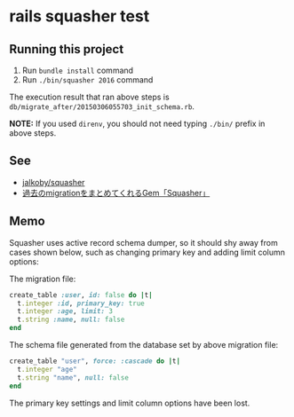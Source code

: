 # rails squasher test

## Running this project

1. Run `bundle install` command
1. Run `./bin/squasher 2016` command

The execution result that ran above steps is `db/migrate_after/20150306055703_init_schema.rb`.

**NOTE:** If you used `direnv`, you should not need typing `./bin/` prefix in above steps.

## See

* [jalkoby/squasher](https://github.com/jalkoby/squasher)
* [過去のmigrationをまとめてくれるGem「Squasher」](http://blog.mah-lab.com/2014/07/19/squash-rails-migration/)

## Memo

Squasher uses active record schema dumper, so it should shy away from cases shown below, such as changing primary key and adding limit column options:

The migration file:

```ruby
create_table :user, id: false do |t|
  t.integer :id, primary_key: true
  t.integer :age, limit: 3
  t.string :name, null: false
end
```

The schema file generated from the database set by above migration file:

```ruby
create_table "user", force: :cascade do |t|
  t.integer "age"
  t.string "name", null: false
end
```

The primary key settings and limit column options have been lost.
